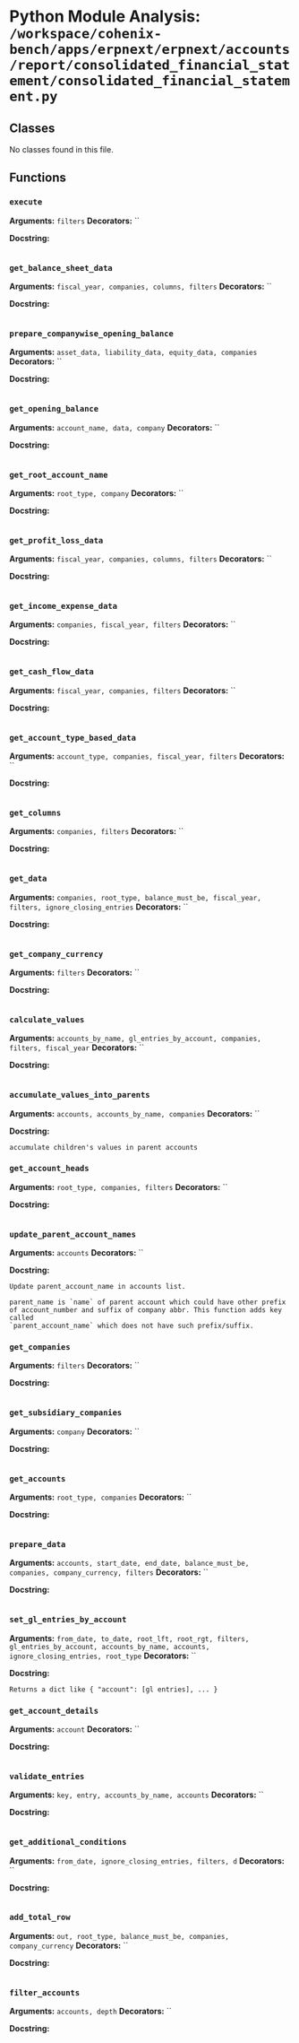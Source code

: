 # Python Module Analysis: `/workspace/cohenix-bench/apps/erpnext/erpnext/accounts/report/consolidated_financial_statement/consolidated_financial_statement.py`

## Classes

No classes found in this file.


## Functions

### `execute`
**Arguments:** `filters`
**Decorators:** ``

**Docstring:**
```

```
### `get_balance_sheet_data`
**Arguments:** `fiscal_year, companies, columns, filters`
**Decorators:** ``

**Docstring:**
```

```
### `prepare_companywise_opening_balance`
**Arguments:** `asset_data, liability_data, equity_data, companies`
**Decorators:** ``

**Docstring:**
```

```
### `get_opening_balance`
**Arguments:** `account_name, data, company`
**Decorators:** ``

**Docstring:**
```

```
### `get_root_account_name`
**Arguments:** `root_type, company`
**Decorators:** ``

**Docstring:**
```

```
### `get_profit_loss_data`
**Arguments:** `fiscal_year, companies, columns, filters`
**Decorators:** ``

**Docstring:**
```

```
### `get_income_expense_data`
**Arguments:** `companies, fiscal_year, filters`
**Decorators:** ``

**Docstring:**
```

```
### `get_cash_flow_data`
**Arguments:** `fiscal_year, companies, filters`
**Decorators:** ``

**Docstring:**
```

```
### `get_account_type_based_data`
**Arguments:** `account_type, companies, fiscal_year, filters`
**Decorators:** ``

**Docstring:**
```

```
### `get_columns`
**Arguments:** `companies, filters`
**Decorators:** ``

**Docstring:**
```

```
### `get_data`
**Arguments:** `companies, root_type, balance_must_be, fiscal_year, filters, ignore_closing_entries`
**Decorators:** ``

**Docstring:**
```

```
### `get_company_currency`
**Arguments:** `filters`
**Decorators:** ``

**Docstring:**
```

```
### `calculate_values`
**Arguments:** `accounts_by_name, gl_entries_by_account, companies, filters, fiscal_year`
**Decorators:** ``

**Docstring:**
```

```
### `accumulate_values_into_parents`
**Arguments:** `accounts, accounts_by_name, companies`
**Decorators:** ``

**Docstring:**
```
accumulate children's values in parent accounts
```
### `get_account_heads`
**Arguments:** `root_type, companies, filters`
**Decorators:** ``

**Docstring:**
```

```
### `update_parent_account_names`
**Arguments:** `accounts`
**Decorators:** ``

**Docstring:**
```
Update parent_account_name in accounts list.

parent_name is `name` of parent account which could have other prefix
of account_number and suffix of company abbr. This function adds key called
`parent_account_name` which does not have such prefix/suffix.
```
### `get_companies`
**Arguments:** `filters`
**Decorators:** ``

**Docstring:**
```

```
### `get_subsidiary_companies`
**Arguments:** `company`
**Decorators:** ``

**Docstring:**
```

```
### `get_accounts`
**Arguments:** `root_type, companies`
**Decorators:** ``

**Docstring:**
```

```
### `prepare_data`
**Arguments:** `accounts, start_date, end_date, balance_must_be, companies, company_currency, filters`
**Decorators:** ``

**Docstring:**
```

```
### `set_gl_entries_by_account`
**Arguments:** `from_date, to_date, root_lft, root_rgt, filters, gl_entries_by_account, accounts_by_name, accounts, ignore_closing_entries, root_type`
**Decorators:** ``

**Docstring:**
```
Returns a dict like { "account": [gl entries], ... }
```
### `get_account_details`
**Arguments:** `account`
**Decorators:** ``

**Docstring:**
```

```
### `validate_entries`
**Arguments:** `key, entry, accounts_by_name, accounts`
**Decorators:** ``

**Docstring:**
```

```
### `get_additional_conditions`
**Arguments:** `from_date, ignore_closing_entries, filters, d`
**Decorators:** ``

**Docstring:**
```

```
### `add_total_row`
**Arguments:** `out, root_type, balance_must_be, companies, company_currency`
**Decorators:** ``

**Docstring:**
```

```
### `filter_accounts`
**Arguments:** `accounts, depth`
**Decorators:** ``

**Docstring:**
```

```

